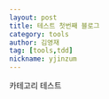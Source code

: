 ```yaml
---
layout: post
title: 테스트 첫번째 블로그
category: tools
author: 김영재
tag: [tools,tdd]
nickname: yjinzum
---
```


카테고리 테스트